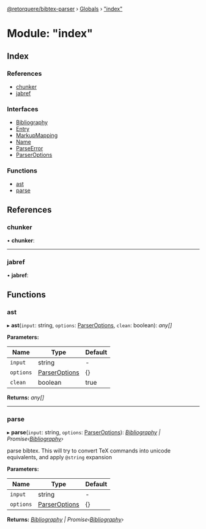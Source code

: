 [@retorquere/bibtex-parser](../README.md) › [Globals](../globals.md) › ["index"](_index_.md)

# Module: "index"

## Index

### References

* [chunker](_index_.md#chunker)
* [jabref](_index_.md#jabref)

### Interfaces

* [Bibliography](../interfaces/_index_.bibliography.md)
* [Entry](../interfaces/_index_.entry.md)
* [MarkupMapping](../interfaces/_index_.markupmapping.md)
* [Name](../interfaces/_index_.name.md)
* [ParseError](../interfaces/_index_.parseerror.md)
* [ParserOptions](../interfaces/_index_.parseroptions.md)

### Functions

* [ast](_index_.md#ast)
* [parse](_index_.md#parse)

## References

###  chunker

• **chunker**:

___

###  jabref

• **jabref**:

## Functions

###  ast

▸ **ast**(`input`: string, `options`: [ParserOptions](../interfaces/_index_.parseroptions.md), `clean`: boolean): *any[]*

**Parameters:**

Name | Type | Default |
------ | ------ | ------ |
`input` | string | - |
`options` | [ParserOptions](../interfaces/_index_.parseroptions.md) | {} |
`clean` | boolean | true |

**Returns:** *any[]*

___

###  parse

▸ **parse**(`input`: string, `options`: [ParserOptions](../interfaces/_index_.parseroptions.md)): *[Bibliography](../interfaces/_index_.bibliography.md) | Promise‹[Bibliography](../interfaces/_index_.bibliography.md)›*

parse bibtex. This will try to convert TeX commands into unicode equivalents, and apply `@string` expansion

**Parameters:**

Name | Type | Default |
------ | ------ | ------ |
`input` | string | - |
`options` | [ParserOptions](../interfaces/_index_.parseroptions.md) | {} |

**Returns:** *[Bibliography](../interfaces/_index_.bibliography.md) | Promise‹[Bibliography](../interfaces/_index_.bibliography.md)›*
